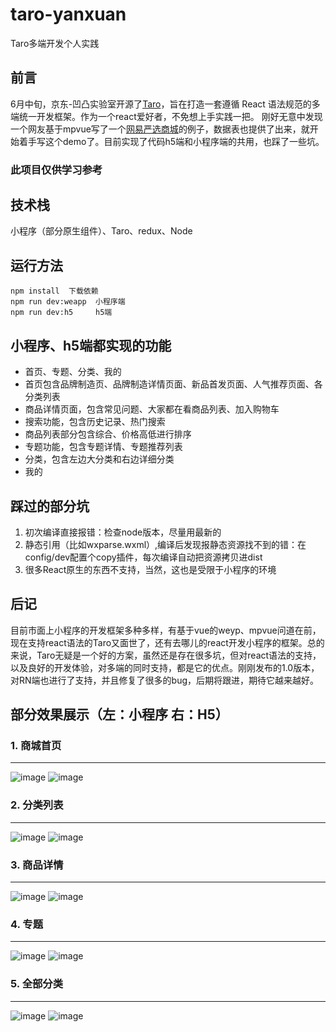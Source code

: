 # taro-yanxuan
Taro多端开发个人实践
## 前言

6月中旬，京东-凹凸实验室开源了[Taro](https://taro.aotu.io/)，旨在打造一套遵循 React 语法规范的多端统一开发框架。作为一个react爱好者，不免想上手实践一把。
刚好无意中发现一个网友基于mpvue写了一个[网易严选商城](https://react.ctolib.com/heyushuo-mpvue-shop-node.html)的例子，数据表也提供了出来，就开始着手写这个demo了。目前实现了代码h5端和小程序端的共用，也踩了一些坑。

### 此项目仅供学习参考

## 技术栈

小程序（部分原生组件）、Taro、redux、Node
## 运行方法

    npm install  下载依赖
    npm run dev:weapp  小程序端
    npm run dev:h5     h5端
## 小程序、h5端都实现的功能

* 首页、专题、分类、我的
* 首页包含品牌制造页、品牌制造详情页面、新品首发页面、人气推荐页面、各分类列表
* 商品详情页面，包含常见问题、大家都在看商品列表、加入购物车
* 搜索功能，包含历史记录、热门搜索
* 商品列表部分包含综合、价格高低进行排序
* 专题功能，包含专题详情、专题推荐列表
* 分类，包含左边大分类和右边详细分类
* 我的
## 踩过的部分坑
1. 初次编译直接报错：检查node版本，尽量用最新的
2. 静态引用（比如wxparse.wxml）,编译后发现报静态资源找不到的错：在config/dev配置个copy插件，每次编译自动把资源拷贝进dist
3. 很多React原生的东西不支持，当然，这也是受限于小程序的环境

## 后记
目前市面上小程序的开发框架多种多样，有基于vue的weyp、mpvue问道在前，现在支持react语法的Taro又面世了，还有去哪儿的react开发小程序的框架。总的来说，Taro无疑是一个好的方案，虽然还是存在很多坑，但对react语法的支持，以及良好的开发体验，对多端的同时支持，都是它的优点。刚刚发布的1.0版本，对RN端也进行了支持，并且修复了很多的bug，后期将跟进，期待它越来越好。

## 部分效果展示（左：小程序 右：H5）
### 1. 商城首页
---

![image](https://github.com/GoatherdNaN/taro-yanxuan/blob/master/screenshots/weapp_index.gif?raw=true) 
![image](https://github.com/GoatherdNaN/taro-yanxuan/blob/master/screenshots/h5_index.gif?raw=true)

### 2. 分类列表
---
![image](https://github.com/GoatherdNaN/taro-yanxuan/blob/master/screenshots/weapp_category.gif?raw=true) 
![image](https://github.com/GoatherdNaN/taro-yanxuan/blob/master/screenshots/h5_category.gif?raw=true)

### 3. 商品详情
---
![image](https://github.com/GoatherdNaN/taro-yanxuan/blob/master/screenshots/weapp_goodsdetail.gif?raw=true) 
![image](https://github.com/GoatherdNaN/taro-yanxuan/blob/master/screenshots/h5_goodsdetail.gif?raw=true)

### 4. 专题
---
![image](https://github.com/GoatherdNaN/taro-yanxuan/blob/master/screenshots/weapp_topic.gif?raw=true) 
![image](https://github.com/GoatherdNaN/taro-yanxuan/blob/master/screenshots/h5_topic.gif?raw=true)

### 5. 全部分类
---
![image](https://github.com/GoatherdNaN/taro-yanxuan/blob/master/screenshots/weapp_allcategory.gif?raw=true) 
![image](https://github.com/GoatherdNaN/taro-yanxuan/blob/master/screenshots/h5_allcategory.gif?raw=true)

